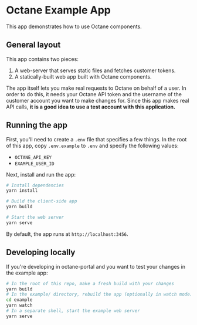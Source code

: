 # Octane Example App

This app demonstrates how to use Octane components.

## General layout

This app contains two pieces:

1. A web-server that serves static files and fetches customer tokens.
2. A statically-built web app built with Octane components.

The app itself lets you make real requests to Octane on behalf of a user. In order to do this, it needs your Octane API token and the username of the customer account you want to make changes for. Since this app makes real API calls, **it is a good idea to use a test account with this application.**

## Running the app

First, you'll need to create a `.env` file that specifies a few things.
In the root of this app, copy `.env.example` to `.env` and specify the following values:

- `OCTANE_API_KEY`
- `EXAMPLE_USER_ID`

Next, install and run the app:

```sh
# Install dependencies
yarn install

# Build the client-side app
yarn build

# Start the web server
yarn serve
```

By default, the app runs at `http://localhost:3456`.

## Developing locally

If you're developing in octane-portal and you want to test your changes in the example app:

```sh
# In the root of this repo, make a fresh build with your changes
yarn build
# In the example/ directory, rebuild the app (optionally in watch mode)
cd example
yarn watch
# In a separate shell, start the example web server
yarn serve
```

